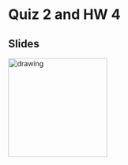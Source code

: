 
# Quiz 2 and HW 4

## Slides
<a href="https://docs.google.com/presentation/d/1vDmFUbjrtTJh5686cSPVF2sRaoSAWxN1W3qmVVmNEAo/edit?usp=sharing"><img src="https://images.squarespace-cdn.com/content/v1/52de5460e4b036f86899408c/1503811672827-3QTEVGNG9WECGKQIGFNY/googleSlides.png?format=1000w" alt="drawing" width="200" /></a>
